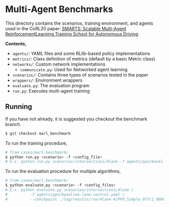 # Multi-Agent Benchmarks

This directory contains the scenarios, training environment, and agents used in the CoRL20 paper: [SMARTS: Scalable Multi-Agent ReinforcementLearning Training School for Autonomous Driving](...).

**Contents,**
- `agents/`: YAML files and some RLlib-based policy implementations
- `metrics/`: Class definition of metrics (default by a basic Metric class)
- `networks/`: Custom network implementations
  - `communicate.py`: Used for Networked agent learning
- `scenarios/`: Contains three types of scenarios tested in the paper
- `wrappers/`: Environment wrappers
- `evaluate.py`: The evaluation program
- `run.py`: Executes multi-agent training

## Running

If you have not already, it is suggested you checkout the benchmark branch.
```bash
$ git checkout marl_benchmark
```

To run the training procedure,

```bash
# from cases/marl_benchmark/
$ python run.py <scenario> -f <config_file>
# E.x. python run.py scenarios/intersections/4lane -f agents/ppo/baseline-lane-control.yaml
```

To run the evaluation procedure for multiple algorithms,

```bash
# from cases/marl_benchmark/
$ python evaluate.py <scenario> -f <config_files>
# E.x. python evaluate.py scenarios/intersections/4lane \
#          -f agents/ppo/baseline-lane-control.yaml \
#          --checkpoint ./log/results/run/4lane-4/PPO_Simple_977c1_00000_0_2020-10-14_00-06-10
```
